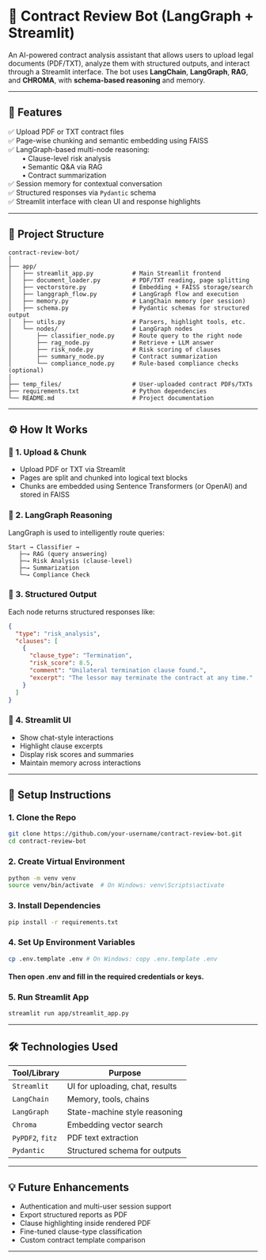 
# 🤖 Contract Review Bot (LangGraph + Streamlit)

An AI-powered contract analysis assistant that allows users to upload legal documents (PDF/TXT), analyze them with structured outputs, and interact through a Streamlit interface. The bot uses **LangChain**, **LangGraph**, **RAG**, and **CHROMA**, with **schema-based reasoning** and memory.

---

## 🧠 Features

✅ Upload PDF or TXT contract files  
✅ Page-wise chunking and semantic embedding using FAISS  
✅ LangGraph-based multi-node reasoning:  
  • Clause-level risk analysis  
  • Semantic Q&A via RAG  
  • Contract summarization  
✅ Session memory for contextual conversation  
✅ Structured responses via `Pydantic` schema  
✅ Streamlit interface with clean UI and response highlights  

---

## 📁 Project Structure

```
contract-review-bot/
│
├── app/
│   ├── streamlit_app.py           # Main Streamlit frontend
│   ├── document_loader.py         # PDF/TXT reading, page splitting
│   ├── vectorstore.py             # Embedding + FAISS storage/search
│   ├── langgraph_flow.py          # LangGraph flow and execution
│   ├── memory.py                  # LangChain memory (per session)
│   ├── schema.py                  # Pydantic schemas for structured output
│   ├── utils.py                   # Parsers, highlight tools, etc.
│   └── nodes/                     # LangGraph nodes
│       ├── classifier_node.py     # Route query to the right node
│       ├── rag_node.py            # Retrieve + LLM answer
│       ├── risk_node.py           # Risk scoring of clauses
│       ├── summary_node.py        # Contract summarization
│       └── compliance_node.py     # Rule-based compliance checks (optional)
│
├── temp_files/                    # User-uploaded contract PDFs/TXTs
├── requirements.txt               # Python dependencies
└── README.md                      # Project documentation
```

---

## ⚙️ How It Works

### 🔄 1. Upload & Chunk
- Upload PDF or TXT via Streamlit
- Pages are split and chunked into logical text blocks
- Chunks are embedded using Sentence Transformers (or OpenAI) and stored in FAISS

### 🧠 2. LangGraph Reasoning
LangGraph is used to intelligently route queries:
```
Start → Classifier → 
   ├─→ RAG (query answering)
   ├─→ Risk Analysis (clause-level)
   ├─→ Summarization
   └─→ Compliance Check
```

### 🧾 3. Structured Output
Each node returns structured responses like:
```json
{
  "type": "risk_analysis",
  "clauses": [
    {
      "clause_type": "Termination",
      "risk_score": 8.5,
      "comment": "Unilateral termination clause found.",
      "excerpt": "The lessor may terminate the contract at any time."
    }
  ]
}
```

### 💬 4. Streamlit UI
- Show chat-style interactions
- Highlight clause excerpts
- Display risk scores and summaries
- Maintain memory across interactions

---

## 🔧 Setup Instructions

### 1. Clone the Repo
```bash
git clone https://github.com/your-username/contract-review-bot.git
cd contract-review-bot
```

### 2. Create Virtual Environment
```bash
python -m venv venv
source venv/bin/activate  # On Windows: venv\Scripts\activate
```

### 3. Install Dependencies
```bash
pip install -r requirements.txt
```

### 4. Set Up Environment Variables
```bash
cp .env.template .env # On Windows: copy .env.template .env
```
#### Then open .env and fill in the required credentials or keys.


### 5. Run Streamlit App
```bash
streamlit run app/streamlit_app.py
```

---

## 🛠 Technologies Used

| Tool/Library     | Purpose                          |
|------------------|----------------------------------|
| `Streamlit`      | UI for uploading, chat, results  |
| `LangChain`      | Memory, tools, chains            |
| `LangGraph`      | State-machine style reasoning    |
| `Chroma`          | Embedding vector search          |
| `PyPDF2`, `fitz` | PDF text extraction              |
| `Pydantic`       | Structured schema for outputs    |

---

## 💡 Future Enhancements

- Authentication and multi-user session support  
- Export structured reports as PDF  
- Clause highlighting inside rendered PDF  
- Fine-tuned clause-type classification  
- Custom contract template comparison  

---
